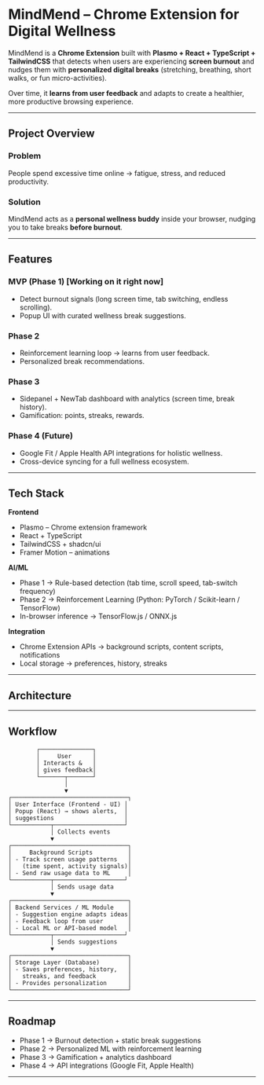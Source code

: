 # MindMend – Chrome Extension for Digital Wellness

MindMend is a **Chrome Extension** built with **Plasmo + React + TypeScript + TailwindCSS** that detects when users are experiencing **screen burnout** and nudges them with **personalized digital breaks** (stretching, breathing, short walks, or fun micro-activities).  

Over time, it **learns from user feedback** and adapts to create a healthier, more productive browsing experience.

---

## Project Overview

### Problem  
People spend excessive time online → fatigue, stress, and reduced productivity.  

### Solution  
MindMend acts as a **personal wellness buddy** inside your browser, nudging you to take breaks **before burnout**.

---

## Features

### MVP (Phase 1) [Working on it right now]
- Detect burnout signals (long screen time, tab switching, endless scrolling).
- Popup UI with curated wellness break suggestions.

### Phase 2
- Reinforcement learning loop → learns from user feedback.
- Personalized break recommendations.

### Phase 3
- Sidepanel + NewTab dashboard with analytics (screen time, break history).
- Gamification: points, streaks, rewards.

### Phase 4 (Future)
- Google Fit / Apple Health API integrations for holistic wellness.
- Cross-device syncing for a full wellness ecosystem.

---

## Tech Stack

**Frontend**
- Plasmo – Chrome extension framework  
- React + TypeScript  
- TailwindCSS + shadcn/ui  
- Framer Motion – animations  

**AI/ML**
- Phase 1 → Rule-based detection (tab time, scroll speed, tab-switch frequency)  
- Phase 2 → Reinforcement Learning (Python: PyTorch / Scikit-learn / TensorFlow)  
- In-browser inference → TensorFlow.js / ONNX.js  

**Integration**
- Chrome Extension APIs → background scripts, content scripts, notifications  
- Local storage → preferences, history, streaks  

---

## Architecture

---

## Workflow
            ┌───────────────┐
            │     User      │
            │ Interacts &   │
            │ gives feedback│
            └───────┬───────┘
                    │
                    ▼
    ┌─────────────────────────────────┐
    │ User Interface (Frontend - UI) │
    │ Popup (React) → shows alerts,  │
    │ suggestions                    │
    └───────────┬────────────────────┘
                │ Collects events
                ▼
    ┌─────────────────────────────────┐
    │     Background Scripts          │
    │ - Track screen usage patterns   │
    │   (time spent, activity signals)│
    │ - Send raw usage data to ML     │
    └───────────┬────────────────────┘
                │ Sends usage data
                ▼
    ┌─────────────────────────────────┐
    │ Backend Services / ML Module    │
    │ - Suggestion engine adapts ideas│
    │ - Feedback loop from user       │
    │ - Local ML or API-based model   │
    └───────────┬────────────────────┘
                │ Sends suggestions
                ▼
    ┌─────────────────────────────────┐
    │ Storage Layer (Database)        │
    │ - Saves preferences, history,   │
    │   streaks, and feedback         │
    │ - Provides personalization      │
    └─────────────────────────────────┘


---

## Roadmap

- Phase 1 → Burnout detection + static break suggestions  
- Phase 2 → Personalized ML with reinforcement learning  
- Phase 3 → Gamification + analytics dashboard  
- Phase 4 → API integrations (Google Fit, Apple Health)  

---


